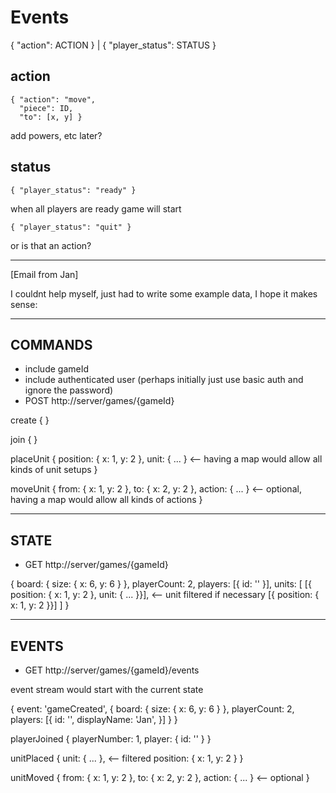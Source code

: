 # Events

{ "action": ACTION } | { "player_status": STATUS }

## action

    { "action": "move",
      "piece": ID,
      "to": [x, y] }

add powers, etc later?

## status

    { "player_status": "ready" }

when all players are ready game will start

    { "player_status": "quit" }

or is that an action?

------
[Email from Jan]

I couldnt help myself, just had to write some example data, I hope it makes sense:

--------------
COMMANDS
--------------
- include gameId
- include authenticated user (perhaps initially just use basic auth and ignore the password)
- POST http://server/games/{gameId}

create
{
}

join
{
}

placeUnit
{
  position: { x: 1, y: 2 },
  unit: { ... }   <-- having a map would allow all kinds of unit setups
}

moveUnit
{
  from: { x: 1, y: 2 },
  to: { x: 2, y: 2 },
  action: { ... }   <-- optional, having a map would allow all kinds of actions
}

--------------
STATE
--------------
- GET http://server/games/{gameId}

{
  board: {
    size: { x: 6, y: 6 }
  },
  playerCount: 2,
  players: [{
    id: ''
  }],
  units: [
    [{ position: { x: 1, y: 2 }, unit: { ... }}], <-- unit filtered if necessary
    [{ position: { x: 1, y: 2 }}]
  ]
}

----------
EVENTS
----------
- GET http://server/games/{gameId}/events

event stream would start with the current state

{
  event: 'gameCreated',
  {
    board: {
      size: { x: 6, y: 6 }
    },
    playerCount: 2,
    players: [{
      id: '',
      displayName: 'Jan',
    }]
  }
}

playerJoined
{
  playerNumber: 1,
  player: {
    id: ''
  }
}

unitPlaced
{
  unit: { ... }, <-- filtered
  position: { x: 1, y: 2 }
}

unitMoved
{
  from: { x: 1, y: 2 },
  to: { x: 2, y: 2 },
  action: { ... } <-- optional
}
